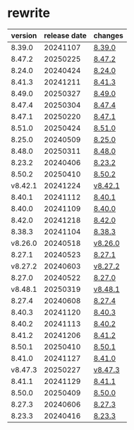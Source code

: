 # rewrite	


|version|release date|changes|
|---|---|---|
|8.39.0|20241107|[8.39.0](./8.39.0-20241107.md)|
|8.47.2|20250225|[8.47.2](./8.47.2-20250225.md)|
|8.24.0|20240424|[8.24.0](./8.24.0-20240424.md)|
|8.41.3|20241211|[8.41.3](./8.41.3-20241211.md)|
|8.49.0|20250327|[8.49.0](./8.49.0-20250327.md)|
|8.47.4|20250304|[8.47.4](./8.47.4-20250304.md)|
|8.47.1|20250220|[8.47.1](./8.47.1-20250220.md)|
|8.51.0|20250424|[8.51.0](./8.51.0-20250424.md)|
|8.25.0|20240509|[8.25.0](./8.25.0-20240509.md)|
|8.48.0|20250311|[8.48.0](./8.48.0-20250311.md)|
|8.23.2|20240406|[8.23.2](./8.23.2-20240406.md)|
|8.50.2|20250410|[8.50.2](./8.50.2-20250410.md)|
|v8.42.1|20241224|[v8.42.1](./v8.42.1-20241224.md)|
|8.40.1|20241112|[8.40.1](./8.40.1-20241112.md)|
|8.40.0|20241109|[8.40.0](./8.40.0-20241109.md)|
|8.42.0|20241218|[8.42.0](./8.42.0-20241218.md)|
|8.38.3|20241104|[8.38.3](./8.38.3-20241104.md)|
|v8.26.0|20240518|[v8.26.0](./v8.26.0-20240518.md)|
|8.27.1|20240523|[8.27.1](./8.27.1-20240523.md)|
|v8.27.2|20240603|[v8.27.2](./v8.27.2-20240603.md)|
|8.27.0|20240522|[8.27.0](./8.27.0-20240522.md)|
|v8.48.1|20250319|[v8.48.1](./v8.48.1-20250319.md)|
|8.27.4|20240608|[8.27.4](./8.27.4-20240608.md)|
|8.40.3|20241120|[8.40.3](./8.40.3-20241120.md)|
|8.40.2|20241113|[8.40.2](./8.40.2-20241113.md)|
|8.41.2|20241206|[8.41.2](./8.41.2-20241206.md)|
|8.50.1|20250410|[8.50.1](./8.50.1-20250410.md)|
|8.41.0|20241127|[8.41.0](./8.41.0-20241127.md)|
|v8.47.3|20250227|[v8.47.3](./v8.47.3-20250227.md)|
|8.41.1|20241129|[8.41.1](./8.41.1-20241129.md)|
|8.50.0|20250409|[8.50.0](./8.50.0-20250409.md)|
|8.27.3|20240606|[8.27.3](./8.27.3-20240606.md)|
|8.23.3|20240416|[8.23.3](./8.23.3-20240416.md)|
